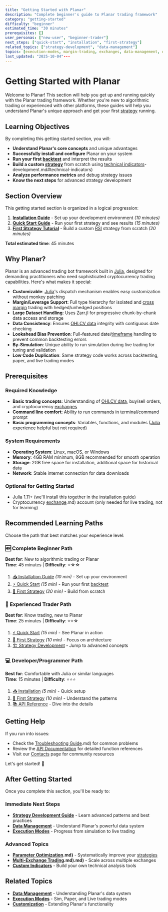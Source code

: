 ```yaml
---
title: "Getting Started with Planar"
description: "Complete beginner's guide to Planar trading framework"
category: "getting-started"
difficulty: "beginner"
estimated_time: "30 minutes"
prerequisites: []
user_personas: ["new-user", "beginner-trader"]
next_steps: ["quick-start", "installation", "first-strategy"]
related_topics: ["strategy-development", "data-management"]
topics: [execution-modes, margin-trading, exchanges, data-management, optimization, getting-started, strategy-development, troubleshooting, visualization, configuration]
last_updated: "2025-10-04"---
---
```


# Getting Started with Planar

Welcome to Planar! This section will help you get up and running quickly with the Planar trading framework. Whether you're new to algorithmic trading or experienced with other platforms, these guides will help you understand Planar's unique approach and get your first [strategy](../guides/strategy-development.md) running.

## Learning Objectives

By completing this getting started section, you will:

- **Understand Planar's core concepts** and unique advantages
- **Successfully install and configure** Planar on your system
- **Run your first [backtest](../guides/execution-modes.md#simulation-mode)** and interpret the results
- **Build a custom [strategy](../guides/strategy-development.md)** from scratch using [technical indicators](../guides/strategy-development.md)-development.md#technical-indicators)
- **Analyze performance metrics** and debug strategy issues
- **Know the next steps** for advanced strategy development

## Section Overview

This getting started section is organized in a logical progression:

1. **[Installation Guide](installation.md)** - Set up your development environment *(10 minutes)*
2. **[Quick Start Guide](quick-start.md)** - Run your first strategy and see results *(15 minutes)*
3. **[First Strategy Tutorial](first-strategy.md)** - Build a custom [RSI](../guides/strategy-development.md#technical-indicators) strategy from scratch *(20 minutes)*

**Total estimated time**: 45 minutes

## Why Planar?

Planar is an advanced trading bot framework built in [Julia](https://julialang.org/), designed for demanding practitioners who need sophisticated cryptocurrency trading capabilities. Here's what makes it special:

- **Customizable**: [Julia](https://julialang.org/)'s dispatch mechanism enables easy customization without monkey patching
- **Margin/Leverage Support**: Full type hierarchy for isolated and [cross margin](../guides/strategy-development.md#margin-modes) trading with hedged/unhedged positions
- **Large Dataset Handling**: Uses Zarr.jl for progressive chunk-by-chunk data access and storage
- **Data Consistency**: Ensures [OHLCV data](../guides/data-management.md#ohlcv-data) integrity with contiguous date checking
- **Lookahead Bias Prevention**: Full-featured date/[timeframe](../guides/data-management.md#timeframes) handling to prevent common backtesting errors
- **By-Simulation**: Unique ability to run simulation during live trading for tuning and validation
- **Low Code Duplication**: Same strategy code works across backtesting, paper, and live trading modes

## Prerequisites

### Required Knowledge
- **Basic trading concepts**: Understanding of [OHLCV data](../guides/data-management.md#ohlcv-data), buy/sell orders, and cryptocurrency [exchanges](../exchanges.md)
- **Command line comfort**: Ability to run commands in terminal/command prompt
- **Basic programming concepts**: Variables, functions, and modules ([Julia](https://julialang.org/) experience helpful but not required)

### System Requirements
- **Operating System**: Linux, macOS, or Windows
- **Memory**: 4GB RAM minimum, 8GB recommended for smooth operation
- **Storage**: 2GB free space for installation, additional space for historical data
- **Network**: Stable internet connection for data downloads

### Optional for Getting Started
- Julia 1.11+ (we'll install this together in the installation guide)
- Cryptocurrency [exchange](../guides/strategy-development.md).md) account (only needed for live trading, not for learning)

## Recommended Learning Paths

Choose the path that best matches your experience level:

### 🆕 Complete Beginner Path
**Best for**: New to algorithmic trading or Planar  
**Time**: 45 minutes | **Difficulty**: ⭐☆☆

1. [📥 Installation Guide](installation.md) *(10 min)* - Set up your environment
2. [⚡ Quick Start](quick-start.md) *(15 min)* - Run your first [backtest](../guides/execution-modes.md#simulation-mode)  
3. [🎯 First Strategy](first-strategy.md) *(20 min)* - Build from scratch

### 🚀 Experienced Trader Path
**Best for**: Know trading, new to Planar  
**Time**: 25 minutes | **Difficulty**: ⭐⭐☆

1. [⚡ Quick Start](quick-start.md) *(15 min)* - See Planar in action
2. [🎯 First Strategy](first-strategy.md) *(10 min)* - Focus on architecture
3. [🏗️ Strategy Development](../guides/strategy-development.md) - Jump to advanced concepts

### 💻 Developer/Programmer Path  
**Best for**: Comfortable with Julia or similar languages  
**Time**: 15 minutes | **Difficulty**: ⭐⭐⭐

1. [📥 Installation](installation.md) *(5 min)* - Quick setup
2. [🎯 First Strategy](first-strategy.md) *(10 min)* - Understand the patterns
3. [📚 API Reference](../reference/api/) - Dive into the details

## Getting Help

If you run into issues:

- Check the [Troubleshooting Guide](../troubleshooting/index.md).md) for common problems
- Review the [API Documentation](../API/api.md) for detailed function references
- Visit our [Contacts](../contacts.md) page for community resources

Let's get started! 🚀

## After Getting Started

Once you complete this section, you'll be ready to:

### Immediate Next Steps
- **[Strategy Development Guide](../guides/strategy-development.md)** - Learn advanced patterns and best practices
- **[Data Management](../data.md)** - Understand Planar's powerful data system  
- **[Execution Modes](../engine/mode-comparison.md)** - Progress from simulation to live trading

### Advanced Topics
- **[Parameter Optimization](../guides/strategy-development.md).md)** - Systematically improve your [strategies](../guides/strategy-development.md)
- **[Multi-Exchange Trading](../guides/strategy-development.md).md).md)** - Scale across multiple exchanges
- **[Custom Indicators](../customizations/indicators.md)** - Build your own technical analysis tools

## Related Topics

- **[Data Management](../data.md)** - Understanding Planar's data system
- **[Execution Modes](../engine/mode-comparison.md)** - Sim, Paper, and Live trading modes
- **[Customization](../customizations/customizations.md)** - Extending Planar's functionality